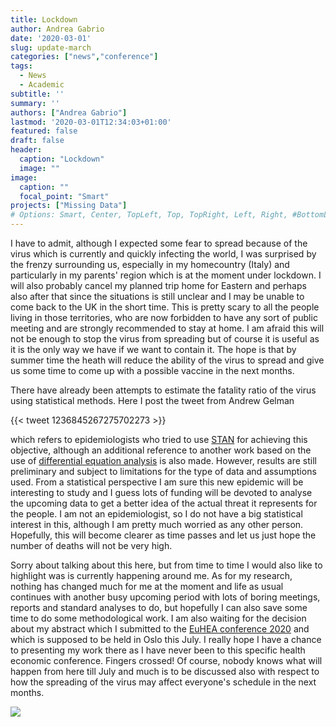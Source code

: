 ```yaml
---
title: Lockdown
author: Andrea Gabrio
date: '2020-03-01'
slug: update-march
categories: ["news","conference"]
tags:
  - News
  - Academic
subtitle: ''
summary: ''
authors: ["Andrea Gabrio"]
lastmod: '2020-03-01T12:34:03+01:00'
featured: false
draft: false
header:
  caption: "Lockdown"
  image: ""
image:
  caption: ""
  focal_point: "Smart"
projects: ["Missing Data"]
# Options: Smart, Center, TopLeft, Top, TopRight, Left, Right, #BottomLeft, Bottom, BottomRight
---
```


I have to admit, although I expected some fear to spread because of the virus which is currently and quickly infecting the world, I was surprised by the frenzy surrounding
us, especially in my homecountry (Italy) and particularly in my parents' region which is at the moment under lockdown. I will also probably cancel my planned trip home for Eastern
and perhaps also after that since the situations is still unclear and I may be unable to come back to the UK in the short time. This is pretty scary to all the people living in those
territories, who are now forbidden to have any sort of public meeting and are strongly recommended to stay at home. I am afraid this will not be enough to stop the virus 
from spreading but of course it is useful as it is the only way we have if we want to contain it. The hope is that by summer time the heath will reduce the ability of the virus
to spread and give us some time to come up with a possible vaccine in the next months. 

There have already been attempts to estimate the fatality ratio of the virus using statistical methods. Here I post the tweet from Andrew Gelman

{{< tweet 1236845267275702273 >}}

which refers to epidemiologists who tried to use [STAN](https://www.medrxiv.org/content/10.1101/2020.03.04.20031104v1.full.pdf) for achieving this objective, although an additional reference
to another work based on the use of [differential equation analysis](https://www.medrxiv.org/content/10.1101/2020.02.14.20023127v1) is also made. However, results 
are still preliminary and subject to limitations for the type of data and assumptions used. From a statistical perspective I am sure this new epidemic will be interesting to
study and I guess lots of funding will be devoted to analyse the upcoming data to get a better idea of the actual threat it represents for the people. I am not an epidemiologist,
so I do not have a big statistical interest in this, although I am pretty much worried as any other person. Hopefully, this will become clearer as time passes and let us just hope
the number of deaths will not be very high.

Sorry about talking about this here, but from time to time I would also like to highlight was is currently happening around me. As for my research, nothing has changed much for me
at the moment and life as usual continues with another busy upcoming period with lots of boring meetings, reports and standard analyses to do, but hopefully I can also save some time
to do some methodological work. I am also waiting for the decision about my abstract which I submitted to the [EuHEA conference 2020](https://cfp.euhea.eu/conf/euhea2020) and which is supposed to
be held in Oslo this July. I really hope I have a chance to presenting my work there as I have never been to this specific health economic conference. Fingers crossed! Of course, 
nobody knows what will happen from here till July and much is to be discussed also with respect to how the spreading of the virus may affect everyone's schedule in the next months.

![](https://media.giphy.com/media/3ohhwxaw5OlElXzv8s/giphy.gif)
 












